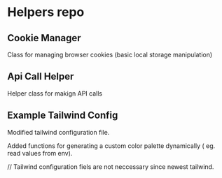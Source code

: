 # Helpers repo

Cookie Manager
-------------------------------------------------
Class for managing browser cookies (basic local storage manipulation)

Api  Call Helper
-------------------------------------------------
Helper class for makign API calls


Example Tailwind Config
-------------------------------------------------
Modified tailwind configuration file. 

Added functions for generating a custom color 
palette dynamically ( eg. read values from env).

// Tailwind configuration fiels are not neccessary since newest tailwind.


